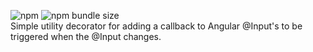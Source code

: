![npm](https://img.shields.io/npm/v/angular-dynamic-input)
![npm bundle size](https://img.shields.io/bundlephobia/min/angular-dynamic-input)  
Simple utility decorator for adding a callback to Angular @Input's to be triggered when the @Input changes.
